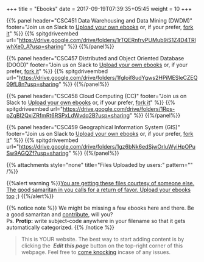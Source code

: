 +++
title = "Ebooks"
date =  2017-09-19T07:39:35+05:45
weight = 10
+++

{{% panel header="CSC451 Data Warehousing and Data Mining (DWDM)" footer="Join us on Slack to [Upload your own ebooks](https://join.slack.com/t/csitauthority/shared_invite/enQtMjgwOTA1NjExMzQ1LTc2Yzg0ODkyNzcxYjkyNzczOTdiMDE1OTIxNzg4MjNkOWJlM2U2MDc3OTBiOGQ4YWE0YTNlNDFkYWE2NjNlOTk) or, if your prefer, [fork it](/8thSem/en/how-to-contribute)"  %}} 
{{% spitgdriveembed url="https://drive.google.com/drive/folders/1rTQERnfrvPUMub9iS1Z4D4TRlwhXe0_A?usp=sharing" %}}
{{%/panel%}}

{{% panel header="CSC457 Distributed and Object Oriented Database (DOOD)" footer="Join us on Slack to [Upload your own ebooks](https://join.slack.com/t/csitauthority/shared_invite/enQtMjgwOTA1NjExMzQ1LTc2Yzg0ODkyNzcxYjkyNzczOTdiMDE1OTIxNzg4MjNkOWJlM2U2MDc3OTBiOGQ4YWE0YTNlNDFkYWE2NjNlOTk) or, if your prefer, [fork it](/8thSem/en/how-to-contribute)"  %}} 
{{% spitgdriveembed url="https://drive.google.com/drive/folders/1fgIoif8udYgws2HPiMESleCZEQ09fL8n?usp=sharing" %}}
{{%/panel%}}

{{% panel header="CSC458 Cloud Computing (CC)" footer="Join us on Slack to [Upload your own ebooks](https://join.slack.com/t/csitauthority/shared_invite/enQtMjgwOTA1NjExMzQ1LTc2Yzg0ODkyNzcxYjkyNzczOTdiMDE1OTIxNzg4MjNkOWJlM2U2MDc3OTBiOGQ4YWE0YTNlNDFkYWE2NjNlOTk) or, if your prefer, [fork it](/8thSem/en/how-to-contribute)"  %}} 
{{% spitgdriveembed url="https://drive.google.com/drive/folders/1Rps-pZqBI2QxiZRfmRt6RSPxLdWvdq2B?usp=sharing" %}}
{{%/panel%}}

{{% panel header="CSC459 Geographical Information System (GIS)" footer="Join us on Slack to [Upload your own ebooks](https://join.slack.com/t/csitauthority/shared_invite/enQtMjgwOTA1NjExMzQ1LTc2Yzg0ODkyNzcxYjkyNzczOTdiMDE1OTIxNzg4MjNkOWJlM2U2MDc3OTBiOGQ4YWE0YTNlNDFkYWE2NjNlOTk) or, if your prefer, [fork it](/8thSem/en/how-to-contribute)"  %}} 
{{% spitgdriveembed url="https://drive.google.com/drive/folders/1gz6bNk6edSjwOrluWyiHpOPuSw9AGQZf?usp=sharing" %}}
{{%/panel%}}

{{% attachments style="none" title="Files Uploaded by users:" pattern="" /%}}

{{%alert warning %}}[You are getting these files courtesy of someone else. The good samaritan in you calls for a return of favor. Upload your ebooks too](/8thSem/en/how-to-contribute) ;) {{%/alert%}}

{{% notice note %}}
We might be missing a few ebooks here and there. Be a good samaritan and [contribute](/8thSem/en/how-to-contribute), will you? <br/>Ps. __Protip:__ write subject-code anywhere in your filename so that it gets automatically categorized.
{{% /notice %}}


> This is YOUR website. The best way to start adding content is by clicking the <i class="fa fa-code-fork">&nbsp;__Edit this page__</i> button on the top-right corner of this webpage. Feel free to [come knocking](https://m.me/CSITauthority "We're responsive on messenger!") incase of any issues.
